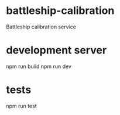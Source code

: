 # battleship-calibration

Battleship calibration service

# development server

npm run build
npm run dev

# tests

npm run test
